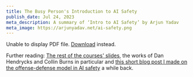 ```yaml
---
title: The Busy Person's Introduction to AI Safety
publish_date: Jul 24, 2023
meta_description: A summary of ‘Intro to AI Safety’ by Arjun Yadav
meta_image: https://arjunyadav.net/ai-safety.png
---
```


 <object data="/the-busy-persons-introduction-to-ai-safety.pdf" type="application/pdf" width="100%" height="875px">
      <p>Unable to display PDF file. <a href="/uploads/media/default/0001/01/540cb75550adf33f281f29132dddd14fded85bfc.pdf">Download</a> instead.</p>
</object>

Further reading: [The rest of the courses' slides](https://course.mlsafety.org/), the works of Dan Hendrycks and Collin Burns in particular and [this short blog post I made on the offense-defense model in AI safety](https://www.arjunyadav.net/blog/distillation-of-the-offense-defense-balance-of-scientific-knowledge) a while back.
